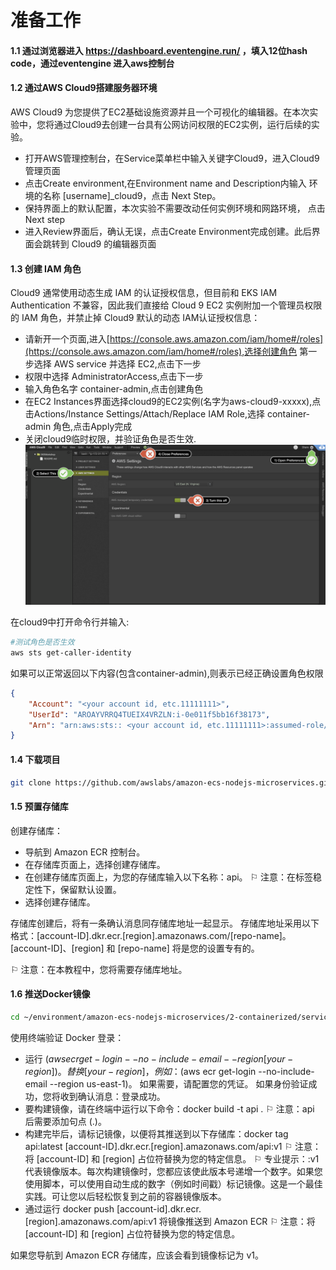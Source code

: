 # 准备工作

#### 1.1 通过浏览器进入 https://dashboard.eventengine.run/ ，填入12位hash code，通过eventengine 进入aws控制台


#### 1.2 通过AWS Cloud9搭建服务器环境
AWS Cloud9 为您提供了EC2基础设施资源并且一个可视化的编辑器。在本次实验中，您将通过Cloud9去创建一台具有公网访问权限的EC2实例，运行后续的实验。
- 打开AWS管理控制台，在Service菜单栏中输入关键字Cloud9，进入Cloud9 管理页面
- 点击Create environment,在Environment name and Description内输入 环境的名称 [username]_cloud9，点击 Next Step。
- 保持界面上的默认配置，本次实验不需要改动任何实例环境和网路环境， 点击 Next step
- 进入Review界面后，确认无误，点击Create Environment完成创建。此后界面会跳转到 Cloud9 的编辑器页面


#### 1.3 创建 IAM 角色
Cloud9 通常使用动态生成 IAM 的认证授权信息，但目前和 EKS IAM Authentication 不兼容，因此我们直接给 Cloud 9 EC2 实例附加一个管理员权限的 IAM 角色，并禁止掉 Cloud9 默认的动态 IAM认证授权信息：
- 请新开一个页面,进入[https://console.aws.amazon.com/iam/home#/roles](https://console.aws.amazon.com/iam/home#/roles),选择创建角色 第一步选择 AWS service 并选择 EC2,点击下一步
- 权限中选择 AdministratorAccess,点击下一步
- 输入角色名字 container-admin,点击创建角色
- 在EC2 Instances界面选择cloud9的EC2实例(名字为aws-cloud9-xxxxx),点击Actions/Instance Settings/Attach/Replace IAM Role,选择 container-admin 角色,点击Apply完成
- 关闭cloud9临时权限，并验证角色是否生效.
![](../eks-lab/cloud9.png)

在cloud9中打开命令行并输入:

```bash
#测试角色是否生效
aws sts get-caller-identity
```
如果可以正常返回以下内容(包含container-admin),则表示已经正确设置角色权限
```json
{
    "Account": "<your account id, etc.11111111>", 
    "UserId": "AROAYVRRQ4TUEIX4VRZLN:i-0e011f5bb16f38173", 
    "Arn": "arn:aws:sts:: <your account id, etc.11111111>:assumed-role/container-admin/i-0e011f5bb16f38173"
}
```


#### 1.4 下载项目

```bash
git clone https://github.com/awslabs/amazon-ecs-nodejs-microservices.git
```


#### 1.5 预置存储库

创建存储库：

   - 导航到 Amazon ECR 控制台。
   - 在存储库页面上，选择创建存储库。
   - 在创建存储库页面上，为您的存储库输入以下名称：api。
    ⚐ 注意：在标签稳定性下，保留默认设置。
   - 选择创建存储库。

存储库创建后，将有一条确认消息同存储库地址一起显示。 存储库地址采用以下格式：[account-ID].dkr.ecr.[region].amazonaws.com/[repo-name]。[account-ID]、[region] 和 [repo-name] 将是您的设置专有的。

⚐ 注意：在本教程中，您将需要存储库地址。


#### 1.6 推送Docker镜像

```bash
cd ~/environment/amazon-ecs-nodejs-microservices/2-containerized/services/api
```

使用终端验证 Docker 登录：

- 运行 $(aws ecr get-login --no-include-email --region [your-region])。替换 [your-region]，例如：$(aws ecr get-login --no-include-email --region us-east-1)。 如果需要，请配置您的凭证。
如果身份验证成功，您将收到确认消息：登录成功。
- 要构建镜像，请在终端中运行以下命令：docker build -t api .
⚐ 注意：api 后需要添加句点 (.)。
- 构建完毕后，请标记镜像，以便将其推送到以下存储库：docker tag api:latest [account-ID].dkr.ecr.[region].amazonaws.com/api:v1 
⚐ 注意：将 [account-ID] 和 [region] 占位符替换为您的特定信息。
⚐ 专业提示：:v1 代表镜像版本。每次构建镜像时，您都应该使此版本号递增一个数字。如果您使用脚本，可以使用自动生成的数字（例如时间戳）标记镜像。这是一个最佳实践。可让您以后轻松恢复到之前的容器镜像版本。
- 通过运行 docker push [account-id].dkr.ecr.[region].amazonaws.com/api:v1 将镜像推送到 Amazon ECR
⚐ 注意：将 [account-ID] 和 [region] 占位符替换为您的特定信息。

如果您导航到 Amazon ECR 存储库，应该会看到镜像标记为 v1。
